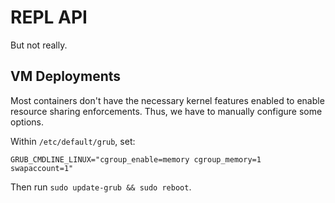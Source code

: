 # REPL API

But not really. 

## VM Deployments

Most containers don't have the necessary kernel features enabled to enable resource sharing enforcements. Thus, we have to manually configure some options. 


Within `/etc/default/grub`, set:
```
GRUB_CMDLINE_LINUX="cgroup_enable=memory cgroup_memory=1 swapaccount=1"
```

Then run `sudo update-grub && sudo reboot`.
